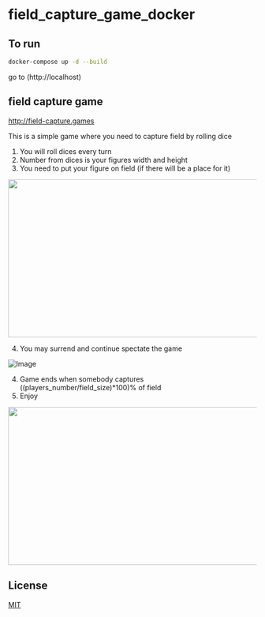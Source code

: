 # field_capture_game_docker

## To run

```bash
docker-compose up -d --build
```
go to (http://localhost)

## field capture game

http://field-capture.games

This is a simple game where you need to capture field by rolling dice
1. You will roll dices every turn
2. Number from dices is your figures width and height
3. You need to put your figure on field (if there will be a place for it)

<img src="https://media.giphy.com/media/W3kbNrmehVMgqLwQ23/giphy.gif" width="512" height="320" />

4. You may surrend and continue spectate the game

![Image]("https://media.giphy.com/media/Za3LuUaZZK60csYEtq/giphy.gif")

4. Game ends when somebody captures ((players_number/field_size)\*100)% of field
5. Enjoy


<img src="https://media.giphy.com/media/iJacKoCMkcltW6QZEf/giphy.gif" width="512" height="320" />

## License
[MIT](https://choosealicense.com/licenses/mit/)
